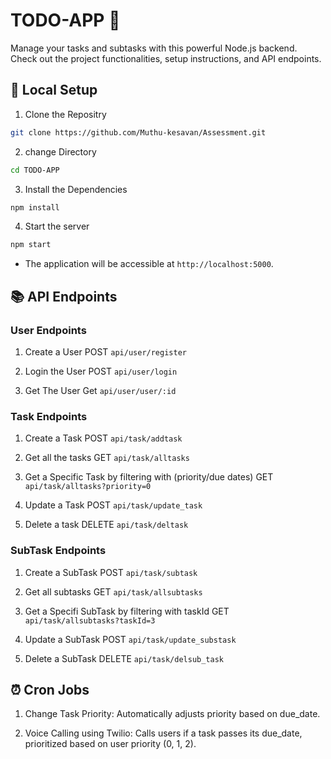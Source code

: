 
# TODO-APP 🚀 

Manage your tasks and subtasks with this powerful Node.js backend. Check out the project functionalities, setup instructions, and API endpoints.

## 🔧 Local Setup
1. Clone the Repositry
```bash
git clone https://github.com/Muthu-kesavan/Assessment.git
````
2. change Directory
```bash
cd TODO-APP
````
3. Install the Dependencies
```bash
npm install
```
4. Start the server
```bash
npm start
````
- The application will be accessible at `http://localhost:5000`.

## 📚 API Endpoints

### User Endpoints

1. Create a User
POST `api/user/register`

2. Login the User
POST `api/user/login`

3. Get The User
Get `api/user/user/:id`

### Task Endpoints

1. Create a Task
POST `api/task/addtask`

2. Get all the tasks
GET `api/task/alltasks`

3. Get a Specific Task by filtering with (priority/due dates)
GET `api/task/alltasks?priority=0`

3. Update a Task
POST `api/task/update_task`

4. Delete a task
DELETE `api/task/deltask`

### SubTask Endpoints

1. Create a SubTask
POST `api/task/subtask`

2. Get all subtasks
GET `api/task/allsubtasks`

3. Get a Specifi SubTask by filtering with taskId
GET `api/task/allsubtasks?taskId=3`

4. Update a SubTask
POST `api/task/update_substask`

5. Delete a SubTask
DELETE `api/task/delsub_task`


## ⏰ Cron Jobs

1. Change Task Priority: Automatically adjusts priority based on due_date.

2. Voice Calling using Twilio: Calls users if a task passes its due_date, prioritized based on user priority (0, 1, 2).
